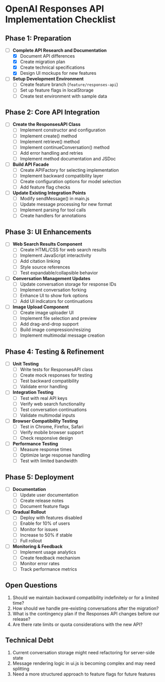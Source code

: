 # OpenAI Responses API Implementation Checklist

## Phase 1: Preparation

- [ ] **Complete API Research and Documentation**
  - [x] Document API differences
  - [x] Create migration plan
  - [x] Create technical specifications
  - [x] Design UI mockups for new features

- [ ] **Setup Development Environment**
  - [ ] Create feature branch (`feature/responses-api`)
  - [ ] Set up feature flags in localStorage
  - [ ] Create test environment with sample data

## Phase 2: Core API Integration

- [ ] **Create the ResponsesAPI Class**
  - [ ] Implement constructor and configuration
  - [ ] Implement create() method
  - [ ] Implement retrieve() method
  - [ ] Implement continueConversation() method
  - [ ] Add error handling and retries
  - [ ] Implement method documentation and JSDoc

- [ ] **Build API Facade**
  - [ ] Create APIFactory for selecting implementation
  - [ ] Implement backward compatibility layer
  - [ ] Create configuration options for model selection
  - [ ] Add feature flag checks

- [ ] **Update Existing Integration Points**
  - [ ] Modify sendMessage() in main.js
  - [ ] Update message processing for new format
  - [ ] Implement parsing for tool calls
  - [ ] Create handlers for annotations

## Phase 3: UI Enhancements

- [ ] **Web Search Results Component**
  - [ ] Create HTML/CSS for web search results
  - [ ] Implement JavaScript interactivity
  - [ ] Add citation linking
  - [ ] Style source references
  - [ ] Test expandable/collapsible behavior

- [ ] **Conversation Management Updates**
  - [ ] Update conversation storage for response IDs
  - [ ] Implement conversation forking
  - [ ] Enhance UI to show fork options
  - [ ] Add UI indicators for continuations

- [ ] **Image Upload Component**
  - [ ] Create image uploader UI
  - [ ] Implement file selection and preview
  - [ ] Add drag-and-drop support
  - [ ] Build image compression/resizing
  - [ ] Implement multimodal message creation

## Phase 4: Testing & Refinement

- [ ] **Unit Testing**
  - [ ] Write tests for ResponsesAPI class
  - [ ] Create mock responses for testing
  - [ ] Test backward compatibility
  - [ ] Validate error handling

- [ ] **Integration Testing**
  - [ ] Test with real API keys
  - [ ] Verify web search functionality
  - [ ] Test conversation continuations
  - [ ] Validate multimodal inputs

- [ ] **Browser Compatibility Testing**
  - [ ] Test in Chrome, Firefox, Safari
  - [ ] Verify mobile browser support
  - [ ] Check responsive design

- [ ] **Performance Testing**
  - [ ] Measure response times
  - [ ] Optimize large response handling
  - [ ] Test with limited bandwidth

## Phase 5: Deployment

- [ ] **Documentation**
  - [ ] Update user documentation
  - [ ] Create release notes
  - [ ] Document feature flags

- [ ] **Gradual Rollout**
  - [ ] Deploy with features disabled
  - [ ] Enable for 10% of users
  - [ ] Monitor for issues
  - [ ] Increase to 50% if stable
  - [ ] Full rollout

- [ ] **Monitoring & Feedback**
  - [ ] Implement usage analytics
  - [ ] Create feedback mechanism
  - [ ] Monitor error rates
  - [ ] Track performance metrics

## Open Questions

1. Should we maintain backward compatibility indefinitely or for a limited time?
2. How should we handle pre-existing conversations after the migration?
3. What is the contingency plan if the Responses API changes before our release?
4. Are there rate limits or quota considerations with the new API?

## Technical Debt

1. Current conversation storage might need refactoring for server-side state
2. Message rendering logic in ui.js is becoming complex and may need splitting
3. Need a more structured approach to feature flags for future features 